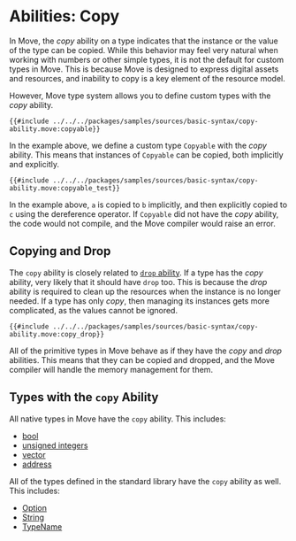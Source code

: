# Abilities: Copy

In Move, the _copy_ ability on a type indicates that the instance or the value of the type can be copied. While this behavior may feel very natural when working with numbers or other simple types, it is not the default for custom types in Move. This is because Move is designed to express digital assets and resources, and inability to copy is a key element of the resource model.

However, Move type system allows you to define custom types with the _copy_ ability.

```move
{{#include ../../../packages/samples/sources/basic-syntax/copy-ability.move:copyable}}
```

In the example above, we define a custom type `Copyable` with the _copy_ ability. This means that instances of `Copyable` can be copied, both implicitly and explicitly.

```move
{{#include ../../../packages/samples/sources/basic-syntax/copy-ability.move:copyable_test}}
```

In the example above, `a` is copied to `b` implicitly, and then explicitly copied to `c` using the dereference operator. If `Copyable` did not have the _copy_ ability, the code would not compile, and the Move compiler would raise an error.

## Copying and Drop

The `copy` ability is closely related to [`drop` ability](./drop-ability.md). If a type has the _copy_ ability, very likely that it should have `drop` too. This is because the _drop_ ability is required to clean up the resources when the instance is no longer needed. If a type has only _copy_, then managing its instances gets more complicated, as the values cannot be ignored.

```move
{{#include ../../../packages/samples/sources/basic-syntax/copy-ability.move:copy_drop}}
```

All of the primitive types in Move behave as if they have the _copy_ and _drop_ abilities. This means that they can be copied and dropped, and the Move compiler will handle the memory management for them.

## Types with the `copy` Ability

All native types in Move have the `copy` ability. This includes:

- [bool](./../basic-syntax/primitive-types.md#booleans)
- [unsigned integers](./../basic-syntax/primitive-types.md#integers)
- [vector](./../basic-syntax/vector.md)
- [address](./../basic-syntax/address.md)

All of the types defined in the standard library have the `copy` ability as well. This includes:

- [Option](./../basic-syntax/option.md)
- [String](./../basic-syntax/string.md)
- [TypeName](./../basic-syntax/type-reflection.md#typename)
